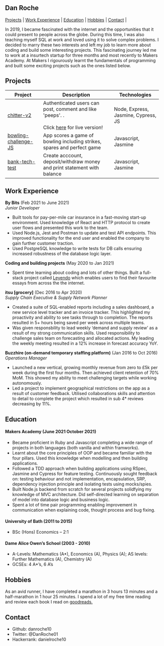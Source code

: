 ## Dan Roche

[Projects](#projects) | [Work Experience](#work-experience) | [Education](#education) | [Hobbies](#hobbies) |  [Contact](#contact) |

In 2019, I became fascinated with the internet and the opportunities that it could present to people across the globe. During this time, I was also teaching myself SQL at work and loved using it to solve complex problems. I decided to marry these two interests and left my job to learn more about coding and build some interesting projects. This fascinating journey led me to work at a insurtech startup for three months and most recently to Makers Academy. At Makers I rigourously learnt the fundamentals of programming and built some exciting projects such as the ones listed below.
## Projects

|Project        |Description                                           |Technologies              |
|----------|------------------------------------------------------|----------------------------------------|
|[chitter-v2](https://github.com/danroche10/chitter-v2)|Authenticated users can post, comment and like 'peeps'. .<br><br> Click [here](https://shrouded-savannah-60836.herokuapp.com/) for live version! | Node, Express, Jasmine, Cypress, JS |
|[bowling-challenge-JS](https://github.com/danroche10/bowling-challenge-JS)|App scores a game of bowling including strikes, spares and perfect game | Javascript, Jasmine |
|[bank-tech-test](https://github.com/danroche10/bank-tech-test)|Create acccount, deposit/withdraw money and print statement with balance | Javascript, Jasmine |
        
## Work Experience

**By Bits** (Feb 2021 to June 2021)  
_Junior Developer_

- Built tools for pay-per-mile car insurance in a fast-moving start-up environment. Used knowledge of React and HTTP protocol to create user flows and presented this work to the team.
- Used Node.js, Jest and Postman to update and test API endpoints. This improved functionality for the end user and enabled the company to gain further customer traction.
- Used PostgreSQL knowledge to write tests for DB calls ensuring increased robustness of the database logic layer.

**Coding and building projects** (May 2020 to Jan 2021)  

- Spent time learning about coding and lots of other things. Built a full-stack project called [Leyendo](https://cocky-easley-edf596.netlify.app/Sam%20Altman) which enables users to find their favourite essays from across the the internet.

**itsu [grocery]** (Dec 2016 to Apr 2020)  
_Supply Chain Executive & Supply Network Planner_

- Created a suite of SQL-enabled reports including a sales dashboard, a new service level tracker and an invoice tracker. This highlighted my proactivity and ability to see tasks through to completion. The reports resulted in 5+ hours being saved per week across multiple teams.
- Was given responsbility to lead weekly ‘demand and supply review’ as a result of my strong communication skills. Used responsibility to challenge sales team on forecasting and allocated actions. My leading the weekly meeting resulted in a 12% increase in forecast accuracy YoY.

**Buzzhire (on-demand temporary staffing platform)** (Jan 2016 to Oct 2016) 
_Operations Manager_

- Launched a new vertical, growing monthly revenue from zero to £5k per week during the first four months. Then achieved client retention of 70% MoM. This showed my ability to meet challenging targets while working autonomously.
- Led a project to implement geographical restrictions on the app as a result of customer feedback. Utilised collaborations skills and attention to detail to complete the project which resulted in sub 4* reviews decreasing by 11%.

## Education

#### Makers Academy (June 2021 October 2021)
- Became proficient in Ruby and Javascript completing a wide range of projects in both languages (both vanilla and within framworks).
- Learnt about the core principles of OOP and became familiar with the four pillars. Used this knowledge when modelling and then building applications.
- Followed a TDD approach when building applications using RSpec, Jasmine and Cypress for feature testing. Continuously sought feedback on: testing behaviour and not implementation, encapsulation, SRP, dependency injection principle and isolating tests using mocks/spies.
- Built Node.js backend from scratch for several projects solidfying my knowledge of MVC architecture. Did self-directed learning on separation of model into database logic and business logic. 
- Spent a lot of time pair programming enabling improvement in communication when explaining code, thought process and bug fixing.

#### University of Bath (2011 to 2015)

- BSc (Hons) Economics – 2:1

#### Dame Alice Owen’s School (2003 - 2010)                                                                                                                                        
- A-Levels: Mathematics (A*), Economics (A), Physics (A); AS levels: Further Mathematics (A), Chemistry (A)
- GCSEs: 4 A*’s, 6 A’s	

## Hobbies

As an avid runner, I have completed a marathon in 3 hours 13 minutes and a half-marathon in 1 hour 25 minutes.
I spend a lot of my free time reading and review each book I read on [goodreads.](https://www.goodreads.com/review/list/60295249?shelf=read)

## Contact
- Github: danroche10
- Twitter: @DanRoche01
- Hackerrank: danielroche10
